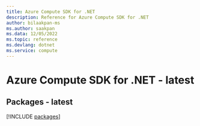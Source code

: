 ```yaml
---
title: Azure Compute SDK for .NET
description: Reference for Azure Compute SDK for .NET
author: bilaakpan-ms
ms.author: saakpan
ms.data: 12/05/2022
ms.topic: reference
ms.devlang: dotnet
ms.service: compute
---
```

# Azure Compute SDK for .NET - latest
## Packages - latest
[!INCLUDE [packages](compute-index.md)]